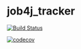 # job4j_tracker

[![Build Status](https://app.travis-ci.com/TamaoSaridzawa/job4j_tracker.svg?branch=master)](https://app.travis-ci.com/TamaoSaridzawa/job4j_tracker)

[![codecov](https://codecov.io/gh/TamaoSaridzawa/job4j_tracker/branch/master/graph/badge.svg?token=M0W53DV8UP)](https://codecov.io/gh/TamaoSaridzawa/job4j_tracker)